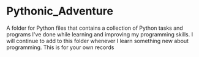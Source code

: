 # Pythonic_Adventure
A folder for Python files that contains a collection of Python tasks and programs I've done while learning and improving my programming skills. 
I will continue to add to this folder whenever I learn something new about programming. This is for your own records
